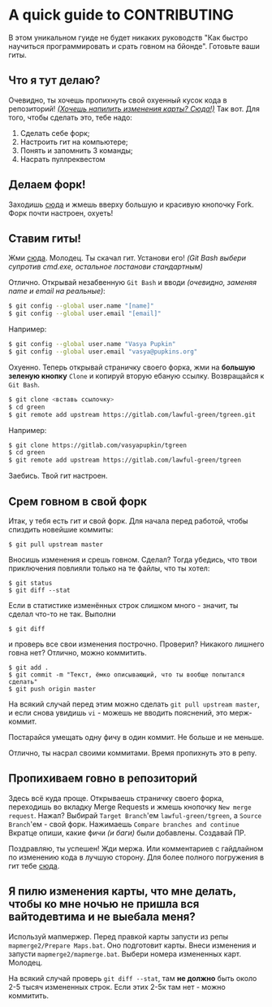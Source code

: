 ﻿# A quick guide to CONTRIBUTING

В этом уникальном гуиде не будет никаких руководств "Как быстро научиться программировать и срать говном на бйонде". Готовьте ваши гиты.

## Что я тут делаю?

Очевидно, ты хочешь пропихнуть свой охуенный кусок кода в репозиторий! [*(Хочешь напилить изменения карты? Сюда!)*](https://gitlab.com/lawful-green/tgreen/blob/master/CONTRIBUTING.md#%D0%AF-%D0%BF%D0%B8%D0%BB%D1%8E-%D0%B8%D0%B7%D0%BC%D0%B5%D0%BD%D0%B5%D0%BD%D0%B8%D1%8F-%D0%BA%D0%B0%D1%80%D1%82%D1%8B-%D1%87%D1%82%D0%BE-%D0%BC%D0%BD%D0%B5-%D0%B4%D0%B5%D0%BB%D0%B0%D1%82%D1%8C-%D1%87%D1%82%D0%BE%D0%B1%D1%8B-%D0%BA%D0%BE-%D0%BC%D0%BD%D0%B5-%D0%BD%D0%BE%D1%87%D1%8C%D1%8E-%D0%BD%D0%B5-%D0%BF%D1%80%D0%B8%D1%88%D0%BB%D0%B0-%D0%B2%D1%81%D1%8F-%D0%B2%D0%B0%D0%B9%D1%82%D0%BE%D0%B4%D0%B5%D0%B2%D1%82%D0%B8%D0%BC%D0%B0-%D0%B8-%D0%BD%D0%B5-%D0%B2%D1%8B%D0%B5%D0%B1%D0%B0%D0%BB%D0%B0-%D0%BC%D0%B5%D0%BD%D1%8F)
Так вот. Для того, чтобы сделать это, тебе надо:

1. Сделать себе форк;
2. Настроить гит на компьютере;
3. Понять и запомнить 3 команды;
4. Насрать пуллреквестом

## Делаем форк!

Заходишь [сюда](https://gitlab.com/lawful-green/tgreen) и жмешь вверху большую и красивую кнопочку Fork.
Форк почти настроен, охуеть!

## Ставим гиты!

Жми [сюда](https://git-scm.com/download/win). Молодец. Ты скачал гит.
Установи его! *(Git Bash выбери супротив cmd.exe, остальное постанови стандартным)*

Отлично. Открывай незабвенную `Git Bash` и вводи *(очевидно, заменяя name и email на реальные)*:
```bash
$ git config --global user.name "[name]"
$ git config --global user.email "[email]"
```
Например:
```bash
$ git config --global user.name "Vasya Pupkin"
$ git config --global user.email "vasya@pupkins.org"
```
Охуенно. Теперь открывай страничку своего форка, жми на **большую зеленую кнопку** `Clone` и копируй вторую ебаную ссылку.
Возвращайся к `Git Bash`.
```bash
$ git clone <вставь ссылочку>
$ cd green
$ git remote add upstream https://gitlab.com/lawful-green/tgreen.git
```
Например:
```bash
$ git clone https://gitlab.com/vasyapupkin/tgreen
$ cd green
$ git remote add upstream https://gitlab.com/lawful-green/tgreen
```
Заебись. Твой гит настроен.

## Срем говном в свой форк

Итак, у тебя есть гит и свой форк.
Для начала перед работой, чтобы спиздить новейшие коммиты:
```
$ git pull upstream master
```
Вносишь изменения и срешь говном. Сделал? Тогда убедись, что твои приключения повлияли только на те файлы, что ты хотел:
```
$ git status
$ git diff --stat
```
Если в статистике изменённых строк слишком много - значит, ты сделал что-то не так. Выполни
```
$ git diff
```
и проверь все свои изменения построчно.
Проверил? Никакого лишнего говна нет? Отлично, можно коммитить.
```
$ git add .
$ git commit -m "Текст, ёмко описывающий, что ты вообще попытался сделать"
$ git push origin master
```
На всякий случай перед этим можно сделать `git pull upstream master`, и если снова увидишь `vi` - можешь не вводить пояснений, это мерж-коммит.

Постарайся умещать одну фичу в один коммит. Не больше и не меньше.

Отлично, ты насрал своими коммитами. Время пропихнуть это в репу.

## Пропихиваем говно в репозиторий

Здесь всё куда проще. Открываешь страничку своего форка, переходишь во вкладку Merge Requests и жмешь кнопочку `New merge request`. Нажал?
Выбирай `Target Branch`'ем `lawful-green/tgreen`, а `Source Branch`'ем - свой форк.
Нажимаешь `Compare branches and continue`
Вкратце опиши, какие фичи *(и баги)* были добавлены.
Создавай ПР.

Поздравляю, ты успешен! Жди мержа. Или комментариев с гайдлайном по изменению кода в лучшую сторону.
Для более полного погружения в гит тебе [сюда](http://try.github.io).

## Я пилю изменения карты, что мне делать, чтобы ко мне ночью не пришла вся вайтодевтима и не выебала меня?

Используй мапмержер. Перед правкой карты запусти из репы `mapmerge2/Prepare Maps.bat`. Оно подготовит карты.
Внеси изменения и запусти `mapmerge2/mapmerge.bat`. Выбери номера измененных карт. Молодец.

На всякий случай проверь `git diff --stat`, там **не должно** быть около 2-5 тысяч измененных строк.
Если этих 2-5к там нет - можно коммитить.
